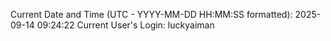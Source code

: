 Current Date and Time (UTC - YYYY-MM-DD HH:MM:SS formatted): 2025-09-14 09:24:22
Current User's Login: luckyaiman
